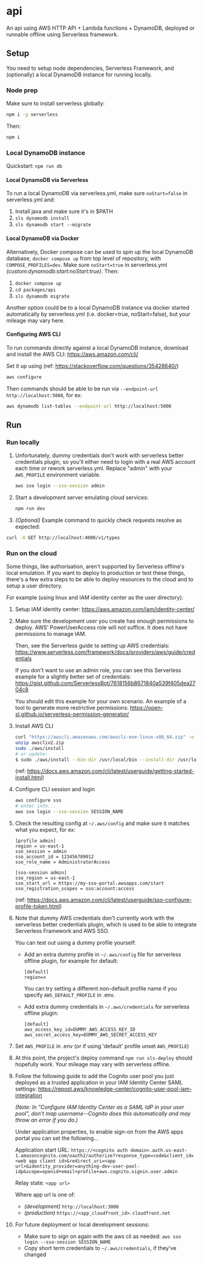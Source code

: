 # api

An api using AWS HTTP API + Lambda functions + DynamoDB, deployed or runnable offline using Serverless framework.

## Setup

You need to setup node dependencies, Serverless Framework, and (optionally) a local DynamoDB instance for running locally.

### Node prep

Make sure to install serverless globally:

```bash
npm i -g serverless
```

Then:

```bash
npm i
```

### Local DynamoDB instance

Quickstart: `npm run db`

#### Local DynamoDB via Serverless
To run a local DynamoDB via serverless.yml, make sure `noStart=false` in serverless.yml and:

1. Install java and make sure it's in $PATH
2. `sls dynamodb install`
3. `sls dynamodb start --migrate`

#### Local DynamoDB via Docker
Alternatively, Docker compose can be used to spin up the local DynamoDB database, `docker compose up` from top level of repository, with `COMPOSE_PROFILES=dev`. Make sure `noStart=true` in serverless.yml _(custom:dynamodb:start:noStart:true)_. Then:

1. `docker compose up`
2. `cd packages/api`
2. `sls dynamodb migrate`

Another option could be to a local DynamoDB instance via docker started automatically by serverless.yml (i.e. docker=true, noStart=false), but your mileage may vary here.

#### Configuring AWS CLI

To run commands directly against a local DynamoDB instance, download and install the AWS CLI: https://aws.amazon.com/cli/

Set it up using (ref: https://stackoverflow.com/questions/35428640/)

```sh
aws configure
```

Then commands should be able to be run via `--endpoint-url http://localhost:5000`, for ex:

```sh
aws dynamodb list-tables --endpoint-url http://localhost:5000
```

## Run

### Run locally

1. Unfortunately, dummy credentials don't work with serverless better credentials plugin, 
 so you'll either need to login with a real AWS account each time or rework serverless.yml.
 Replace "admin" with your `AWS_PROFILE` environment variable.

    ```bash
    aws sso login --sso-session admin
    ```

2. Start a development server emulating cloud services:

    ```bash
    npm run dev
    ```

3. _(Optional)_ Example command to quickly check requests resolve as expected:

```bash
curl -X GET http://localhost:4000/v1/types
```

### Run on the cloud

Some things, like authorisation, aren't supported by Serverless offline's local emulation. If you want to deploy to production or test these things, there's a few extra steps to be able to deploy resources to the cloud and to setup a user directory.

For example (using linux and IAM identity center as the user directory):

1. Setup IAM identity center: https://aws.amazon.com/iam/identity-center/

2. Make sure the development user you create has enough permissions to deploy. AWS' PowerUserAccess role will not suffice. It does not have permissions to manage IAM.

    Then, see the Serverless guide to setting up AWS credentials: https://www.serverless.com/framework/docs/providers/aws/guide/credentials

    If you don't want to use an admin role, you can see this Serverless example for a slightly better set of credentials:
    https://gist.github.com/ServerlessBot/7618156b8671840a539f405dea2704c8

    You should edit this example for your own scenario. An example of a tool to generate more restrictive permissions: https://open-sl.github.io/serverless-permission-generator/

3. Install AWS CLI

    ```bash
    curl "https://awscli.amazonaws.com/awscli-exe-linux-x86_64.zip" -o "awscliv2.zip"
    unzip awscliv2.zip
    sudo ./aws/install
    # or update:
    $ sudo ./aws/install --bin-dir /usr/local/bin --install-dir /usr/local/aws-cli --update
    ```

    (ref: https://docs.aws.amazon.com/cli/latest/userguide/getting-started-install.html)

4. Configure CLI session and login

    ```bash
    aws configure sso
    # enter info...
    aws sso login --sso-session SESSION_NAME
    ```

5. Check the resulting config at `~/.aws/config` and make sure it matches what you expect, for ex:

    ```
    [profile admin]
    region = us-east-1
    sso_session = admin
    sso_account_id = 123456789012
    sso_role_name = AdministratorAccess

    [sso-session admin]
    sso_region = us-east-1
    sso_start_url = https://my-sso-portal.awsapps.com/start
    sso_registration_scopes = sso:account:access
    ```

    (ref: https://docs.aws.amazon.com/cli/latest/userguide/sso-configure-profile-token.html)

6. Note that dummy AWS credentials don't currently work with the serverless better credentials plugin, which is used to be able to integrate Serverless Framework and AWS SSO.
 
    You can test out using a dummy profile yourself:

    - Add an extra dummy profile in `~/.aws/config` file for serverless offline plugin, for example for default:

        ```
        [default]
        region=x
        ```

        You can try setting a different non-default profile name if you specify `AWS_DEFAULT_PROFILE` in .env.

    - Add extra dummy credentials in `~/.aws/credentials` for serverless offline plugin:

        ```
        [default]
        aws_access_key_id=DUMMY_AWS_ACCESS_KEY_ID
        aws_secret_access_key=DUMMY_AWS_SECRET_ACCESS_KEY
        ```

7. Set `AWS_PROFILE` in .env (or if using 'default' profile unset `AWS_PROFILE`)

8. At this point, the project's deploy command `npm run sls-deploy` should hopefully work. Your mileage may vary with serverless offline.

9. Follow the following guide to add the Cognito user pool you just deployed as a trusted application in your IAM Identity Center SAML settings:
    https://repost.aws/knowledge-center/cognito-user-pool-iam-integration

    _(Note: In "Configure IAM Identity Center as a SAML IdP in your user pool", don't map username--Cognito does this automatically and may throw an error if you do.)_

    Under application properties, to enable sign-on from the AWS apps portal you can set the following...

    Application start URL:
    `https://<cognito auth domain>.auth.us-east-1.amazoncognito.com/oauth2/authorize?response_type=code&client_id=<web app client id>&redirect_uri=<app url>&identity_provider=anything-dev-user-pool-idp&scope=openid+email+profile+aws.cognito.signin.user.admin`

    Relay state:
    `<app url>`

    Where app url is one of:
    - _(development)_ `http://localhost:3000`
    - _(production)_ `https://<app_cloudfront_id>.cloudfront.net`

10. For future deployment or local development sessions:
    - Make sure to sign on again with the aws cli as needed: `aws sso login --sso-session SESSION_NAME`
    - Copy short term credentials to `~/.aws/credentials`, if they've changed
